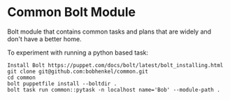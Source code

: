 # Common Bolt Module
Bolt module that contains common tasks and plans that are widely and don't have a better home.

To experiment with running a python based task:

```
Install Bolt https://puppet.com/docs/bolt/latest/bolt_installing.html
git clone git@github.com:bobhenkel/common.git
cd common
bolt puppetfile install --boltdir .
bolt task run common::pytask -n localhost name='Bob' --module-path .
```
